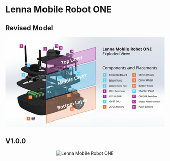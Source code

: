 # Lenna Mobile Robot ONE

## Revised Model

<div align="center">
  <img src="./Figures/exploded.svg" alt="Lenna Mobile Robot ONE" width="1080"/>
</div>

## V1.0.0

<div align="center">
  <img src="./Figures/LMR-ONE-V1.jpg" alt="Lenna Mobile Robot ONE" width="1080"/>
</div>
